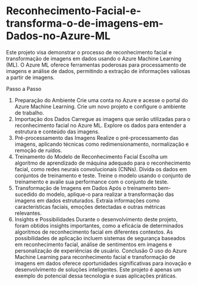 # Reconhecimento-Facial-e-transforma-o-de-imagens-em-Dados-no-Azure-ML

Este projeto visa demonstrar o processo de reconhecimento facial e transformação de imagens em dados usando o Azure Machine Learning (ML). O Azure ML oferece ferramentas poderosas para processamento de imagens e análise de dados, permitindo a extração de informações valiosas a partir de imagens.

Passo a Passo
1. Preparação do Ambiente
Crie uma conta no Azure e acesse o portal do Azure Machine Learning.
Crie um novo projeto e configure o ambiente de trabalho.
2. Importação dos Dados
Carregue as imagens que serão utilizadas para o reconhecimento facial no Azure ML.
Explore os dados para entender a estrutura e conteúdo das imagens.
3. Pré-processamento das Imagens
Realize o pré-processamento das imagens, aplicando técnicas como redimensionamento, normalização e remoção de ruídos.
4. Treinamento do Modelo de Reconhecimento Facial
Escolha um algoritmo de aprendizado de máquina adequado para o reconhecimento facial, como redes neurais convolucionais (CNNs).
Divida os dados em conjuntos de treinamento e teste.
Treine o modelo usando o conjunto de treinamento e avalie sua performance com o conjunto de teste.
5. Transformação de Imagens em Dados
Após o treinamento bem-sucedido do modelo, aplique-o para realizar a transformação das imagens em dados estruturados.
Extraia informações como características faciais, emoções detectadas e outras métricas relevantes.
6. Insights e Possibilidades
Durante o desenvolvimento deste projeto, foram obtidos insights importantes, como a eficácia de determinados algoritmos de reconhecimento facial em diferentes contextos.
As possibilidades de aplicação incluem sistemas de segurança baseados em reconhecimento facial, análise de sentimentos em imagens e personalização de experiências de usuário.
Conclusão
O uso do Azure Machine Learning para reconhecimento facial e transformação de imagens em dados oferece oportunidades significativas para inovação e desenvolvimento de soluções inteligentes. Este projeto é apenas um exemplo do potencial dessa tecnologia e suas aplicações práticas.
